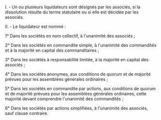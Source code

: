 I. - Un ou plusieurs liquidateurs sont désignés par les associés, si la dissolution résulte du terme statutaire ou si elle est décidée par les associés.

II. - Le liquidateur est nommé :

1° Dans les sociétés en nom collectif, à l'unanimité des associés ;

2° Dans les sociétés en commandite simple, à l'unanimité des commandités et à la majorité en capital des commanditaires ;

3° Dans les sociétés à responsabilité limitée, à la majorité en capital des associés ;

4° Dans les sociétés anonymes, aux conditions de quorum et de majorité prévues pour les assemblées générales ordinaires ;

5° Dans les sociétés en commandite par actions, aux conditions de quorum et de majorité prévues pour les assemblées générales ordinaires, cette majorité devant comprendre l'unanimité des commandités ;

6° Dans les sociétés par actions simplifiées, à l'unanimité des associés, sauf clause contraire.
